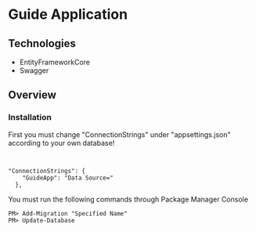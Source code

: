 # Guide Application

## Technologies

* EntityFrameworkCore
* Swagger

## Overview

### Installation
First you must change "ConnectionStrings" under "appsettings.json" according to your own database!
```solidity


"ConnectionStrings": {
    "GuideApp": "Data Source="
  },

```
You must run the following commands through Package Manager Console 

```console
PM> Add-Migration "Specified Name"
PM> Update-Database
```
